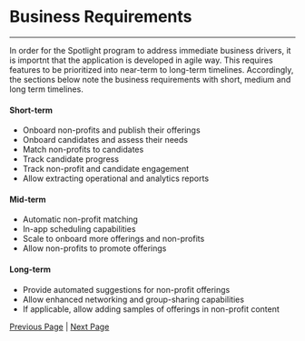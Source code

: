 # Business Requirements
---

In order for the Spotlight program to address immediate business drivers, it is importnt that the application is developed in agile way. This requires features to be prioritized into near-term to long-term timelines. Accordingly, the sections below note the business requirements with short, medium and long term timelines.

#### Short-term
* Onboard non-profits and publish their offerings
* Onboard candidates and assess their needs
* Match non-profits to candidates
* Track candidate progress
* Track non-profit and candidate engagement
* Allow extracting operational and analytics reports

#### Mid-term 
* Automatic non-profit matching
* In-app scheduling capabilities
* Scale to onboard more offerings and non-profits 
* Allow non-profits to promote offerings

#### Long-term
* Provide automated suggestions for non-profit offerings
* Allow enhanced networking and group-sharing capabilities 
* If applicable, allow adding samples of offerings in non-profit content

[Previous Page](./DriversGoals.md) | [Next Page](../README.md#solution)
